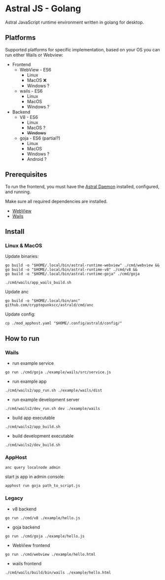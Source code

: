 # Astral JS - Golang

Astral JavaScript runtime environment written in golang for desktop.

## Platforms

Supported platforms for specific implementation, based on your OS you can run either Wails or Webview:

* Frontend
  * WebView - ES6
    * Linux 
    * MacOS ❌ 
    * Windows ?
  * wails - ES6
    * Linux 
    * MacOS 
    * Windows ?
* Backend
  * V8 - ES6
    * Linux
    * MacOS ?
    * ~~Windows~~
  * goja - ES6 (partial?)
    * Linux
    * MacOS 
    * Windows ?
    * Android ?

## Prerequisites

To run the frontend, you must have the [Astral Daemon](https://github.com/cryptopunkscc/astrald/blob/master/docs/quickstart.md) installed, configured, and running.

Make sure all required dependencies are installed.

* [WebView](https://github.com/webview/webview#prerequisites)
* [Wails](https://wails.io/docs/gettingstarted/installation)

## Install

### Linux & MacOS

Update binaries:

```shell
go build -o "$HOME/.local/bin/astral-runtime-webview" ./cmd/webview &&
go build -o "$HOME/.local/bin/astral-runtime-v8" ./cmd/v8 &&
go build -o "$HOME/.local/bin/astral-runtime-goja" ./cmd/goja
```

```shell
./cmd/wails/app_wails_build.sh
```

Update anc

```shell
go build -o "$HOME/.local/bin/anc" github.com/cryptopunkscc/astrald/cmd/anc
```

Update config:

```shell
cp ./mod_apphost.yaml "$HOME/.config/astrald/config/"
```

## How to run

### Wails

* run example service

```shell
go run ./cmd/goja ./example/wails/src/service.js
```

* run example app

```shell
./cmd/wails2/app_run.sh ./example/wails/dist
```

* run example development server

```shell
./cmd/wails2/dev_run.sh dev ./example/wails
```

* build app executable

```shell
./cmd/wails2/app_build.sh
```

* build development executable

```shell
./cmd/wails2/dev_build.sh
```

### AppHost

```shell
anc query localnode admin
```
start js app in admin console:
```
apphost run goja path_to_script.js
```

### Legacy

* v8 backend

```shell
go run ./cmd/v8 ./example/hello.js 
```

* goja backend

```shell
go run ./cmd/goja ./example/hello.js 
```

* WebView frontend

```shell
go run ./cmd/webview ./example/hello.html 
```

* wails frontend

```shell
./cmd/wails/build/bin/wails ./example/hello.html 
```
